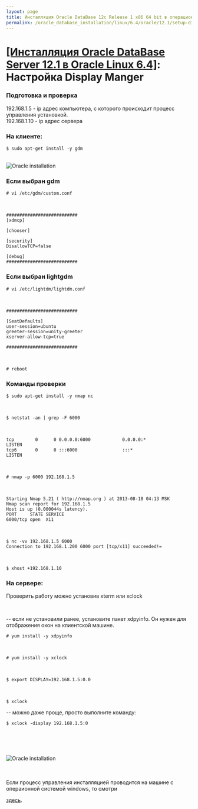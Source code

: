 ```yaml
---
layout: page
title: Инсталляция Oracle DataBase 12c Release 1 x86 64 bit в операционной системе Oracle Linux 6.4 x86_64
permalink: /oracle_database_installation/linux/6.4/oracle/12.1/setup-display-manager/
---
```


# <a href="/oracle_database_installation/linux/6.4/oracle/12.1/">[Инсталляция Oracle DataBase Server 12.1 в Oracle Linux 6.4]</a>: Настройка Display Manger



### Подготовка и проверка

192.168.1.5 -  ip адрес компьютера, с которого происходит процесс управления установкой.<br/>
192.168.1.10 - ip адрес сервера<br/>

### На клиенте:

	$ sudo apt-get install -y gdm



<br/><img src="http://img.oradba.net/img/oracle/database/simple/11.2/gdm.png" border="0" alt="Oracle installation"><br/>


### Если выбран gdm

	# vi /etc/gdm/custom.conf

<br/>

	###########################
	[xdmcp]

	[chooser]

	[security]
	DisallowTCP=false

	[debug]
	###########################



### Если выбран lightgdm


	# vi /etc/lightdm/lightdm.conf

<br/>

	###########################

	[SeatDefaults]
	user-session=ubuntu
	greeter-session=unity-greeter
	xserver-allow-tcp=true

	###########################

<br/>

	# reboot


### Команды проверки


	$ sudo apt-get install -y nmap nc

<br/>

	$ netstat -an | grep -F 6000

<br/>

	tcp        0      0 0.0.0.0:6000            0.0.0.0:*               LISTEN
	tcp6       0      0 :::6000                 :::*                    LISTEN


<br/>

	# nmap -p 6000 192.168.1.5

<br/>

	Starting Nmap 5.21 ( http://nmap.org ) at 2013-08-18 04:13 MSK
	Nmap scan report for 192.168.1.5
	Host is up (0.000044s latency).
	PORT     STATE SERVICE
	6000/tcp open  X11


<br/>

	$ nc -vv 192.168.1.5 6000
	Connection to 192.168.1.200 6000 port [tcp/x11] succeeded!=


<br/>

	$ xhost +192.168.1.10


### На сервере:

Проверить работу можно установив xterm или xclock

<br/>


-- если не установили ранее, установите пакет xdpyinfo. Он нужен для отображения окон на клиентской машине.


	# yum install -y xdpyinfo

<br/>

	# yum install -y xclock

<br/>

	$ export DISPLAY=192.168.1.5:0.0

<br/>

	$ xclock

-- можно даже проще, просто выполните команду:

	$ xclock -display 192.168.1.5:0

<br/><br/>

<br/><img src="http://img.oradba.net/img/oracle/database/simple/11.2/xclock.png" border="0" alt="Oracle installation"><br/>

<br/><br/>
Если процесс управления инсталляцией проводится на машине с операионной системой windows, то смотри

<a href="/oracle_database_installation/linux/6.3/oracle/11.2/oracle-database-software-installation/">здесь</a>.
